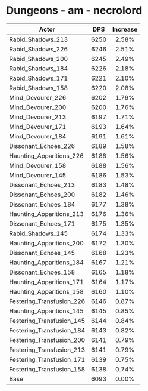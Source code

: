 # Dungeons - am - necrolord
| Actor | DPS | Increase |
|---|:---:|:---:|
|Rabid_Shadows_213|6250|2.58%|
|Rabid_Shadows_226|6246|2.51%|
|Rabid_Shadows_200|6245|2.49%|
|Rabid_Shadows_184|6226|2.18%|
|Rabid_Shadows_171|6221|2.10%|
|Rabid_Shadows_158|6220|2.08%|
|Mind_Devourer_226|6202|1.79%|
|Mind_Devourer_200|6200|1.76%|
|Mind_Devourer_213|6197|1.71%|
|Mind_Devourer_171|6193|1.64%|
|Mind_Devourer_184|6191|1.61%|
|Dissonant_Echoes_226|6189|1.58%|
|Haunting_Apparitions_226|6188|1.56%|
|Mind_Devourer_158|6188|1.56%|
|Mind_Devourer_145|6186|1.53%|
|Dissonant_Echoes_213|6183|1.48%|
|Dissonant_Echoes_200|6182|1.46%|
|Dissonant_Echoes_184|6177|1.38%|
|Haunting_Apparitions_213|6176|1.36%|
|Dissonant_Echoes_171|6175|1.35%|
|Rabid_Shadows_145|6174|1.33%|
|Haunting_Apparitions_200|6172|1.30%|
|Dissonant_Echoes_145|6168|1.23%|
|Haunting_Apparitions_184|6167|1.21%|
|Dissonant_Echoes_158|6165|1.18%|
|Haunting_Apparitions_171|6164|1.17%|
|Haunting_Apparitions_158|6160|1.10%|
|Festering_Transfusion_226|6146|0.87%|
|Haunting_Apparitions_145|6145|0.85%|
|Festering_Transfusion_145|6144|0.84%|
|Festering_Transfusion_184|6143|0.82%|
|Festering_Transfusion_200|6141|0.79%|
|Festering_Transfusion_213|6141|0.79%|
|Festering_Transfusion_171|6139|0.75%|
|Festering_Transfusion_158|6138|0.74%|
|Base|6093|0.00%|
